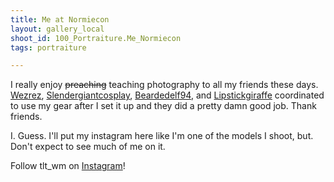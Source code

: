 ```yaml
---
title: Me at Normiecon
layout: gallery_local
shoot_id: 100_Portraiture.Me_Normiecon
tags: portraiture

---
```


I really enjoy ~~preaching~~ teaching photography to all my friends these days. [Wezrez](https://www.instagram.com/wezrez), [Slendergiantcosplay](https://www.instagram.com/slendergiantcosplay), [Beardedelf94](https://www.instagram.com/beardedelf94), and [Lipstickgiraffe](https://www.instagram.com/lipstickgiraffe) coordinated to use my gear after I set it up and they did a pretty damn good job. Thank friends. 

I. Guess. I'll put my instagram here like I'm one of the models I shoot, but. Don't expect to see much of me on it.

Follow tlt_wm on [Instagram](https://www.instagram.com/tlt_wm)!

